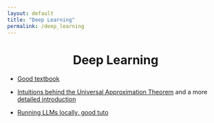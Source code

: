 ```yaml
---
layout: default
title: "Deep Learning"
permalink: /deep_learning
---
```




<h1 align="center"> Deep Learning </h1>

* [Good textbook](https://www.deeplearningbook.org/)

* [Intuitions behind the Universal Approximation Theorem](https://neuralnetworksanddeeplearning.com/chap4.html) and a more [detailed introduction](https://www.deep-mind.org/2023/03/26/the-universal-approximation-theorem/)

* [Running LLMs locally, good tuto](https://steelph0enix.github.io/posts/llama-cpp-guide/)
  

